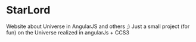 # StarLord
Website about Universe in AngularJS and others ;)
Just a small project (for fun) on the Universe realized in angularJs + CCS3
